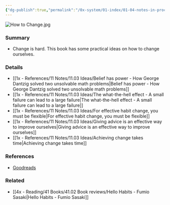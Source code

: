 ```yaml
---
{"dg-publish":true,"permalink":"/0x-system/01-index/01-04-notes-in-process/how-to-change-the-science-of-getting-from-where-you-are-to-where-you-want-to-be-katy-milkman/","title":"How to change - The Science of Getting from Where You Are to Where You Want to Be - Katy Milkman","created":"2024-10-14T18:09:48.481+03:00","updated":"2024-10-20T21:35:49.511+03:00"}
---
```


![How to Change.jpg](/img/user/How%20to%20Change.jpg)
### Summary
- Change is hard. This book has some practical ideas on how to change ourselves.

### Details
- [[1x - References/11 Notes/11.03 Ideas/Belief has power - How George Dantzig solved two unsolvable math problems\|Belief has power - How George Dantzig solved two unsolvable math problems]]
- [[1x - References/11 Notes/11.03 Ideas/The what-the-hell effect - A small failure can lead to a large failure\|The what-the-hell effect - A small failure can lead to a large failure]]
- [[1x - References/11 Notes/11.03 Ideas/For effective habit change, you must be flexible\|For effective habit change, you must be flexible]]
- [[1x - References/11 Notes/11.03 Ideas/Giving advice is an effective way to improve ourselves\|Giving advice is an effective way to improve ourselves]]
- [[1x - References/11 Notes/11.03 Ideas/Achieving change takes time\|Achieving change takes time]]

### References
- [Goodreads](https://www.goodreads.com/book/show/55655032-how-to-change)

### Related
- [[4x - Reading/41 Books/41.02 Book reviews/Hello Habits - Fumio Sasaki\|Hello Habits - Fumio Sasaki]]